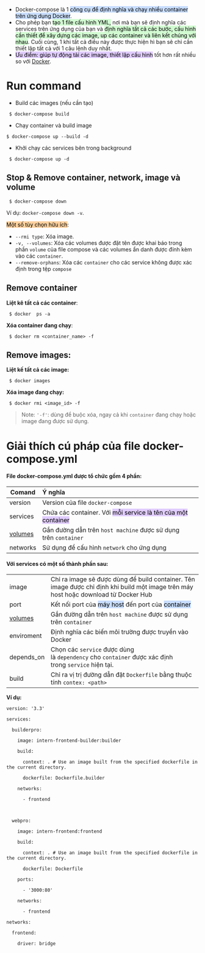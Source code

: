 

- Docker-compose là 1 <mark style="background: #ADCCFFA6;">công cụ để định nghĩa và chạy nhiều container trên ứng dụng Docker</mark>.
- Cho phép bạn <mark style="background: #BBFABBA6;">tạo 1 file cấu hình YML,</mark> nơi mà bạn sẽ định nghĩa các services trên ứng dụng của bạn và <mark style="background: #BBFABBA6;">định nghĩa tất cả các bước, cấu hình cần thiết để xây dựng các image, up các container và liên kết chúng với nhau</mark>. Cuối cùng, 1 khi tất cả điều này được thực hiện hì bạn sẽ chỉ cần thiết lập tất cả với 1 câu lệnh duy nhất.
- <mark style="background: #D2B3FFA6;">Ưu điểm: giúp tự động tải các image, thiết lập cấu hình</mark> tốt hơn rất nhiều so với [Docker](Docker_Overview).


# Run command

-  Build các images (nếu cần tạo)
```none
 $ docker-compose build
```

- Chạy container và build image
```none
$ docker-compose up --build -d
```

- Khởi chạy các services bên trong background
```none
 $ docker-compose up -d
```

## Stop & Remove container, network, image và volume

```none
 $ docker-compose down
```

Ví dụ: `docker-compose down -v`.

<mark style="background: #FFB86CA6;">Một số tùy chọn hữu ích</mark>:
- `--rmi type`: Xóa image.
- `-v, --volumes`: Xóa các volumes được đặt tên được khai báo trong phần `volume` của file compose và các volumes ẩn danh được đính kèm vào các `container`.
- `--remove-orphans`: Xóa các `container` cho các service không được xác định trong tệp `compose`


## Remove container

**Liệt kê tất cả các container**:
```none
 $ docker  ps -a
```

**Xóa container đang chạy**:
```none
 $ docker rm <container_name> -f
```

## Remove images:

**Liệt kế tất cả các image:**
```none
 $ docker images
```

**Xóa image đang chạy:**
```none
 $ docker rmi <image_id> -f
```

> Note: `'-f'`: dùng để buộc xóa, ngay cả khi `container` đang chạy hoặc image đang được sử dụng.





# **Giải thích cú pháp của file docker-compose.yml**


#### File docker-compose.yml được tổ chức gồm 4 phần:
| Comand | Ý nghĩa |
| ---- | :--- |
| version | Version của file `docker-compose` |
| services | Chứa các container. Với <mark style="background: #D2B3FFA6;">mỗi service là tên của một container</mark> |
| [volumes](Docker_Engine.md) | Gắn đường dẫn trên `host machine` được sử dụng trên `container` |
| networks | Sử dụng để cấu hình `network` cho ứng dụng |
#### Với services có một số thành phần sau:
|  |  |
| ---- | ---- |
| image | Chỉ ra image sẽ được dùng để build container. Tên image được chỉ định khi build một image trên máy host hoặc download từ Docker Hub |
| port | Kết nối port của <mark style="background: #ADCCFFA6;">máy host</mark> đến port của <mark style="background: #ADCCFFA6;">container</mark> |
| [volumes](Docker_Engine.md) | Gắn đường dẫn trên `host machine` được sử dụng trên `container` |
| enviroment | Định nghĩa các biến môi trường được truyền vào Docker |
| depends_on | Chọn các `service` được dùng là `dependency` cho `container` được xác định trong `service` hiện tại. |
| build | Chỉ ra vị trị đường dẫn đặt `Dockerfile` bằng thuộc tính `contex: <path>` |


**Ví dụ:**

```none
version: '3.3'

services:

  builderpro:

    image: intern-frontend-builder:builder

    build:

      context: . # Use an image built from the specified dockerfile in the current directory.

      dockerfile: Dockerfile.builder

    networks:

      - frontend

  

  webpro:

    image: intern-frontend:frontend

    build:

      context: . # Use an image built from the specified dockerfile in the current directory.

      dockerfile: Dockerfile

    ports:

      - '3000:80'

    networks:

      - frontend

networks:

  frontend:

    driver: bridge
```


